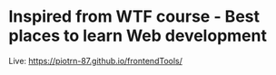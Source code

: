 # Inspired from WTF course - Best places to learn Web development
Live: https://piotrn-87.github.io/frontendTools/
